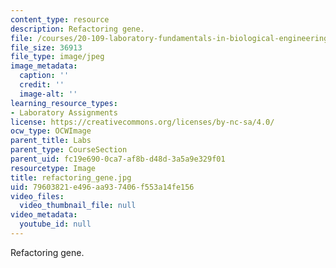 ```yaml
---
content_type: resource
description: Refactoring gene.
file: /courses/20-109-laboratory-fundamentals-in-biological-engineering-fall-2007/79603821e496aa937406f553a14fe156_refactoring_gene.jpg
file_size: 36913
file_type: image/jpeg
image_metadata:
  caption: ''
  credit: ''
  image-alt: ''
learning_resource_types:
- Laboratory Assignments
license: https://creativecommons.org/licenses/by-nc-sa/4.0/
ocw_type: OCWImage
parent_title: Labs
parent_type: CourseSection
parent_uid: fc19e690-0ca7-af8b-d48d-3a5a9e329f01
resourcetype: Image
title: refactoring_gene.jpg
uid: 79603821-e496-aa93-7406-f553a14fe156
video_files:
  video_thumbnail_file: null
video_metadata:
  youtube_id: null
---
```

Refactoring gene.